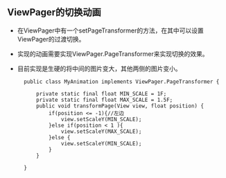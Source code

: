 ## ViewPager的切换动画 ##
- 在ViewPager中有一个setPageTransformer的方法，在其中可以设置ViewPager的过渡切换。
- 实现的动画需要实现ViewPager.PageTransformer来实现切换的效果。
- 目前实现是生硬的将中间的图片变大，其他两侧的图片变小。

		public class MyAnimation implements ViewPager.PageTransformer {
		
		    private static final float MIN_SCALE = 1F;
		    private static final float MAX_SCALE = 1.5F;
		    public void transformPage(View view, float position) {
		        if(position <= -1){//左边
		            view.setScaleY(MIN_SCALE);
		        }else if(position < 1 ){
		            view.setScaleY(MAX_SCALE);
		        }else {
		            view.setScaleY(MIN_SCALE);
		        }
		    }
		
		}

